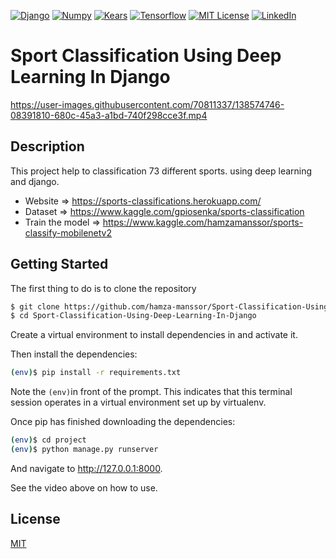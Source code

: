 [![Django][django-shield]][django-url]
[![Numpy][Numpy-shield]][Numpy-url]
[![Kears][keras-shield]][keras-url]
[![Tensorflow][Tensorflow-shield]][Tensorflow-url]
[![MIT License][license-shield]][license-url]
[![LinkedIn][linkedin-shield]][linkedin-url]

# Sport Classification Using Deep Learning In Django
https://user-images.githubusercontent.com/70811337/138574746-08391810-680c-45a3-a1bd-740f298cce3f.mp4


## Description
This project help to classification 73 different sports. using deep learning and django.
* Website => https://sports-classifications.herokuapp.com/
* Dataset => https://www.kaggle.com/gpiosenka/sports-classification
* Train the model => https://www.kaggle.com/hamzamanssor/sports-classify-mobilenetv2

## Getting Started

The first thing to do is to clone the repository
```bash
$ git clone https://github.com/hamza-manssor/Sport-Classification-Using-Deep-Learning-In-Django.git
$ cd Sport-Classification-Using-Deep-Learning-In-Django
```

Create a virtual environment to install dependencies in and activate it.

Then install the dependencies:

```bash
(env)$ pip install -r requirements.txt
```
Note the ``` (env) ```in front of the prompt. This indicates that this terminal session operates in a virtual environment set up by virtualenv.

Once pip has finished downloading the dependencies:
```bash
(env)$ cd project
(env)$ python manage.py runserver
```

And navigate to http://127.0.0.1:8000.

See the video above on how to use.

 ## License
[MIT][license-url]


<!-- MARKDOWN LINKS & IMAGES -->
<!-- https://www.markdownguide.org/basic-syntax/#reference-style-links -->
[license-shield]: https://img.shields.io/github/license/othneildrew/Best-README-Template.svg?style=for-the-badge
[license-url]: https://github.com/hamza-manssor/Sport-Classification-Using-Deep-Learning-In-Django/blob/master/LICENSE.txt
[license-shield]: https://img.shields.io/github/license/othneildrew/Best-README-Template.svg?style=for-the-badge
[linkedin-shield]: https://img.shields.io/badge/LinkedIn-0077B5?style=for-the-badge&logo=linkedin&logoColor=white
[linkedin-url]: https://www.linkedin.com/in/hamza-manssor/
[django-url]:https://www.djangoproject.com/
[django-shield]:https://img.shields.io/badge/Django-092E20?style=for-the-badge&logo=django&logoColor=green
[keras-url]:https://keras.io/
[keras-shield]:https://img.shields.io/badge/Keras-D00000?style=for-the-badge&logo=Keras&logoColor=white
[Tensorflow-url]:https://www.tensorflow.org/
[Tensorflow-shield]:	https://img.shields.io/badge/TensorFlow-FF6F00?style=for-the-badge&logo=tensorflow&logoColor=white
[Numpy-url]:https://numpy.org/
[Numpy-shield]:https://img.shields.io/badge/Numpy-777BB4?style=for-the-badge&logo=numpy&logoColor=white

